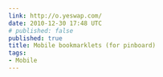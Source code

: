 ```yaml
---
link: http://o.yeswap.com/
date: 2010-12-30 17:48 UTC
# published: false
published: true
title: Mobile bookmarklets (for pinboard)
tags:
- Mobile
---
```




